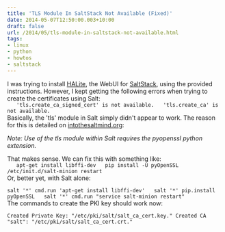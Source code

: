 ```yaml
---
title: 'TLS Module In SaltStack Not Available (Fixed)'
date: 2014-05-07T12:50:00.003+10:00
draft: false
url: /2014/05/tls-module-in-saltstack-not-available.html
tags: 
- linux
- python
- howtos
- saltstack
---
```


I was trying to install [HALite](https://github.com/saltstack/halite), the WebUI for [SaltStack](http://www.saltstack.com/), using the provided instructions. However, I kept getting the following errors when trying to create the certificates using Salt:  
`  
'tls.create_ca_signed_cert' is not available.  
'tls.create_ca' is not available.`  
Basically, the 'tls' module in Salt simply didn't appear to work. The reason for this is detailed on [intothesaltmind.org](http://intothesaltmine.org/install_and_configure_halite_alpha_on_arch_linux.html):  
  
_Note: Use of the tls module within Salt requires the pyopenssl python extension._  
  
That makes sense. We can fix this with something like:  
`  
apt-get install libffi-dev  
pip install -U pyOpenSSL  
/etc/init.d/salt-minion restart`  
Or, better yet, with Salt alone:  
  
`salt '*' cmd.run 'apt-get install libffi-dev'  
salt '*' pip.install pyOpenSSL  
salt '*' cmd.run "service salt-minion restart"`  
The commands to create the PKI key should work now:  
  
`Created Private Key: "/etc/pki/salt/salt_ca_cert.key." Created CA "salt": "/etc/pki/salt/salt_ca_cert.crt."  
`
